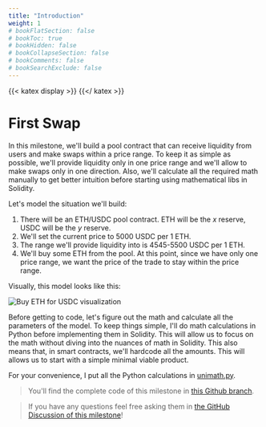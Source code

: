 ```yaml
---
title: "Introduction"
weight: 1
# bookFlatSection: false
# bookToc: true
# bookHidden: false
# bookCollapseSection: false
# bookComments: false
# bookSearchExclude: false
---
```


{{< katex display >}} {{</ katex >}}

# First Swap

In this milestone, we'll build a pool contract that can receive liquidity from users and make swaps within a price range.
To keep it as simple as possible, we'll provide liquidity only in one price range and we'll allow to make swaps only in
one direction. Also, we'll calculate all the required math manually to get better intuition before starting using
mathematical libs in Solidity.

Let's model the situation we'll build:
1. There will be an ETH/USDC pool contract. ETH will be the $x$ reserve, USDC will be the $y$ reserve.
1. We'll set the current price to 5000 USDC per 1 ETH.
1. The range we'll provide liquidity into is 4545-5500 USDC per 1 ETH.
1. We'll buy some ETH from the pool. At this point, since we have only one price range, we want the price of the trade
to stay within the price range.

Visually, this model looks like this:

![Buy ETH for USDC visualization](/images/milestone_1/buy_eth_model.png)

Before getting to code, let's figure out the math and calculate all the parameters of the model. To keep things simple,
I'll do math calculations in Python before implementing them in Solidity. This will allow us to focus on the math
without diving into the nuances of math in Solidity. This also means that, in smart contracts, we'll hardcode all the
amounts. This will allows us to start with a simple minimal viable product.

For your convenience, I put all the Python calculations in [unimath.py](https://github.com/Jeiwan/uniswapv3-code/blob/main/unimath.py).

> You'll find the complete code of this milestone in [this Github branch](https://github.com/Jeiwan/uniswapv3-code/tree/milestone_1).

> If you have any questions feel free asking them in [the GitHub Discussion of this milestone](https://github.com/Jeiwan/uniswapv3-book/discussions/categories/milestone-1-first-swap)!